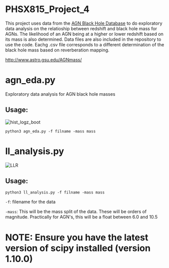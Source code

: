 # PHSX815_Project_4
This project uses data from the  <a href="https://iopscience.iop.org/article/10.1086/679601">AGN Black Hole Database</a> to do exploratory data analysis
on the relatioship between redshift and black hole mass for AGNs. The likelihood of an AGN being at a higher or lower redshift based on its mass is also determined. Data
files are also included in the repository to use the code. Eachg .csv file corresponds to a different determination of the black hole mass based on reverberation mapping.

http://www.astro.gsu.edu/AGNmass/
# agn_eda.py
Exploratory data analysis for AGN black hole masses
## Usage:

![hist_logz_boot](https://github.com/feanorian/PHSX815_Project_4/assets/12628872/552a5b47-060e-4409-a18f-7facdce1e9a0)


`python3 agn_eda.py -f filname -mass mass`

# ll_analysis.py

![LLR](https://github.com/feanorian/PHSX815_Project_4/assets/12628872/79a6ab3c-2f62-48f2-9daa-25244485b772)


## Usage:

`python3 ll_analysis.py -f filname -mass mass`

`-f`: filename for the data

`-mass`: This will be the mass split of the data. These will be orders of magnitude. Practically for AGN's, this will be a float between 6.0 and 10.5

# NOTE: Ensure you have the latest version of scipy installed (version 1.10.0)
